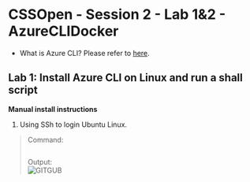 # CSSOpen - Session 2 - Lab 1&2 - AzureCLIDocker

- What is Azure CLI? Please refer to [here](https://docs.microsoft.com/en-us/cli/azure/what-is-azure-cli?view=azure-cli-latest).

## Lab 1: Install Azure CLI on Linux and run a shall script

**Manual install instructions**

1. Using SSh to login Ubuntu Linux.
> Command:<br>
> ```sh
> ```
> Output:<br>
> ![GITGUB](https://github.com/neolin-ms/CSSOpenAzureCLIDocker/tree/master/AzureCLIImages/1_1.png "1_1")<br>
